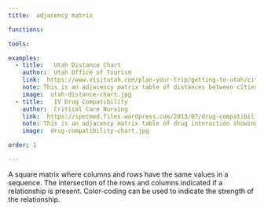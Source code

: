 ```yaml
---
title:  adjacency matrix

functions:

tools:

examples:
  - title:   Utah Distance Chart
    author:  Utah Office of Tourism
    link:  https://www.visitutah.com/plan-your-trip/getting-to-utah/cities-distances/
    note: This is an adjacency matrix table of distances between cities in Utah shown in miles.
    image:  utah-distance-chart.jpg
  - title:   IV Drug Compatibility
    author:  Critical Care Nursing
    link:  https://specmed.files.wordpress.com/2013/07/drug-compatibility.jpg
    note: This is an adjacency matrix table of drug interaction showing whether any two drugs interact or not.
    image:  drug-compatibility-chart.jpg

order: 1

---
```


A square matrix where columns and rows have the same values in a sequence. The intersection of the rows and columns indicated if a relationship is present. Color-coding can be used to indicate the strength of the relationship.

<!--more-->
